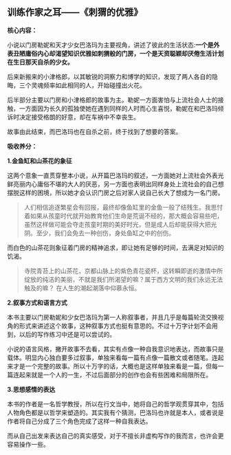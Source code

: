 ##  训练作家之耳——《刺猬的优雅》

**核心内容：**

小说以门房勒妮和天才少女巴洛玛为主要视角，讲述了彼此的生活状态:**一个是外表丑陋庸俗内心却渴望知识优雅如刺猬般的门房，一个是天资聪颖却厌倦生活计划在生日那天自杀的少女。**

后来新搬来的小津格郎，以其敏锐的洞察力和博学的知识，发现了两人各自的隐晦，三个灵魂频率如此相同的人，开始碰撞出火花。

后半部分主要以门房和小津格郎的故事为主。勒妮一方面害怕与上流社会人士的接触，一方面因为长久的孤独使她在遇到同样的人时而心生喜悦，勒妮在和巴洛玛倾诉时决定接受格朗的好意，却在车祸中不幸丧生。

故事由此结束，而巴洛玛也在自杀之前，终于找到了想要的答案。

**吸收养分：**

**1.金鱼缸和山茶花的象征**

这两个意象一直贯穿整本小说，从开篇巴洛玛的叙述，一方面她对上流社会外表光鲜亮丽内心庸俗不堪的大人的厌恶，另一方面也表明出同样身处上流社会的自己想摆脱这样的困境，所以她才会认识门房之后对家人说自己长大了想成为一名门房。

>  人们相信追逐繁星会有回报，最终却像鱼缸里的金鱼一般了结残生。我思忖着如果从孩童时代就开始教育他们生命是荒诞不经的，那大概会容易些吧，虽然这样做可能会夺走孩童时期的美好时光，但是成人后却能获得大把光阴。至少，我们会免去一种创伤，身处鱼缸之中的创伤。

而白色的山茶花则象征着门房的精神追求，即让她有足够的时间，去满足对知识的饥渴。

> 寺院青苔上的山茶花，京都山脉上的紫色青花瓷杯，这转瞬即逝的激情中所绽放的纯洁的美丽，不就是我们所渴望的嘛？属于西方文明的我们永远无法触及的嘛？ 
在人生的潮起潮落中仰慕永恒。

**2.叙事方式和语言方式**

本书主要以门房勒妮和少女巴洛玛为第一人称叙事者，并且几乎是每篇轮流交换视角的形式来讲述这个故事，这种叙事方式也挺有意思的。不过十万字计划不会用到，以后的写作练习中还是可以尝试的。

小说的语言风格，撇开故事不去看，其实有点像一种自我意识地表达，而故事只是载体。明显内心独白要多过叙事，单独来看每一篇有点像一篇散文或者随笔。连起来才是一个完整的故事。所以十万字的话，大概也是这样单独来看是一篇，但每一篇连起来就是一个人的一生，不过后面部分的创作也会有些困难和局限所在。

**3.思想感情的表达**

本书的作者是一名哲学教授，所以在行文当中，她将自己的哲学观贯穿其中，包括人物角色都是以哲学来塑造的。其实我有个猜测，巴洛玛也许就是本人，或者说是作者将自己分成了三个角色完成了这样一种自我表达。

而从自己出发来表达自己的真实感受，对于不擅长非虚构写作的我而言，也许会更容易操作一些。
